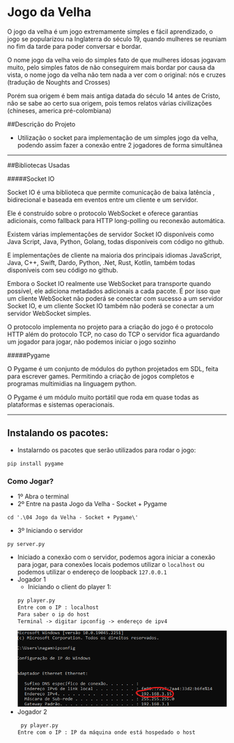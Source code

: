 # Jogo da Velha

O jogo da velha é um jogo extremamente simples e fácil aprendizado, o jogo se popularizou na Inglaterra do século 19, quando mulheres se reuniam no fim da tarde para poder conversar e bordar.

O nome jogo da velha veio do simples fato de que  mulheres idosas jogavam muito, pelo simples fatos de não conseguirem mais bordar por causa da vista, o nome jogo da velha não tem nada a ver com o original: nós e cruzes (tradução de Noughts and Crosses)

Porém sua origem é bem mais antiga datada do século 14 antes de Cristo, não se sabe ao certo sua origem, pois temos relatos várias civilizações (chineses, america pré-colombiana) 

##Descrição do Projeto
- Utilização o socket para implementação de um simples jogo da velha, podendo assim fazer a conexão entre 2 jogadores de forma simultânea
--- 
##Bibliotecas Usadas

#####Socket IO

Socket IO é uma biblioteca que permite comunicação de baixa latência , bidirecional e baseada em eventos entre um cliente e um servidor.

Ele é construído sobre o protocolo WebSocket e oferece garantias adicionais, como fallback para HTTP long-polling ou reconexão automática.

Existem várias implementações de servidor Socket IO disponíveis como Java Script, Java, Python, Golang, todas disponíveis com código no github.

E implementações de cliente na maioria dos principais idiomas JavaScript, Java, C++, Swift, Dardo, Python, .Net, Rust, Kotlin, também todas disponíveis com seu código no github.

Embora o Socket IO realmente use WebSocket para transporte quando possível, ele adiciona metadados adicionais a cada pacote. É por isso que um cliente WebSocket não poderá se conectar com sucesso a um servidor Socket IO, e um cliente Socket IO também não poderá se conectar a um servidor WebSocket simples.

O protocolo implementa no projeto para a criação do jogo é o protocolo HTTP além do protocolo TCP, no caso do TCP o servidor fica aguardando um jogador para jogar, não podemos iniciar o jogo sozinho


#####Pygame

O Pygame é um conjunto de módulos do python projetados em SDL, feita para escrever games. Permitindo a criação de jogos completos e programas multimidias na linguagem python.

O Pygame é um módulo muito portátil que roda em quase todas as plataformas e sistemas operacionais.

---

## Instalando os pacotes:
- Instalarndo os pacotes que serão utilizados para rodar o jogo:
```
pip install pygame
```

### Como Jogar?
- 1º Abra o terminal
- 2º Entre na pasta Jogo da Velha - Socket + Pygame
```
cd '.\04 Jogo da Velha - Socket + Pygame\'
```
- 3º Iniciando o servidor
```
py server.py
```

- Iniciado a conexão com o servidor, podemos agora iniciar a conexão para jogar, para conexões locais podemos utilizar o `localhost` ou podemos utilizar o endereço de loopback `127.0.0.1`
- Jogador 1
    - Iniciando o client do player 1:
    ```
    py player.py
    Entre com o IP : localhost
    Para saber o ip do host
    Terminal -> digitar ipconfig -> endereço de ipv4
    ```
    <img src = Help.png>
- Jogador 2 
    ```
     py player.py
    Entre com o IP : IP da máquina onde está hospedado o host
    ```





